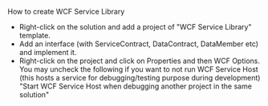 ﻿How to create WCF Service Library

- Right-click on the solution and add a project of "WCF Service Library" template.
- Add an interface (with ServiceContract, DataContract, DataMember etc) and implement it. 
- Right-click on the project and click on Properties and then WCF Options. You may uncheck the following if you want to not run WCF Service Host (this hosts a service for debugging/testing purpose during development)
   "Start WCF Service Host when debugging another project in the same solution"

